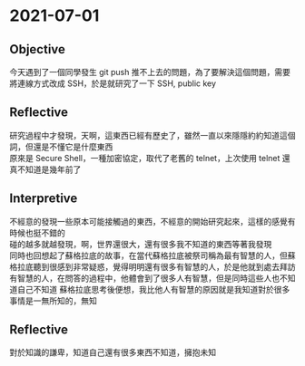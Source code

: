 # 2021-07-01

## Objective

今天遇到了一個同學發生 git push 推不上去的問題，為了要解決這個問題，需要將連線方式改成 SSH，於是就研究了一下 SSH, public key

## Reflective

研究過程中才發現，天啊，這東西已經有歷史了，雖然一直以來隱隱約約知道這個詞，但還是不懂它是什麼東西  
原來是 Secure Shell，一種加密協定，取代了老舊的 telnet，上次使用 telnet 還真不知道是幾年前了  

## Interpretive
不經意的發現一些原本可能接觸過的東西，不經意的開始研究起來，這樣的感覺有時候也挺不錯的  
碰的越多就越發現，啊，世界還很大，還有很多我不知道的東西等著我發現  
同時也回想起了蘇格拉底的故事，在當代蘇格拉底被祭司稱為最有智慧的人，但蘇格拉底聽到很感到非常疑惑，覺得明明還有很多有智慧的人，於是他就到處去拜訪有智慧的人，在問答的過程中，他體會到了很多人有智慧，但是同時這些人也不知道自己不知道
蘇格拉底思考後便想，我比他人有智慧的原因就是我知道對於很多事情是一無所知的，無知  

## Reflective

對於知識的謙卑，知道自己還有很多東西不知道，擁抱未知
